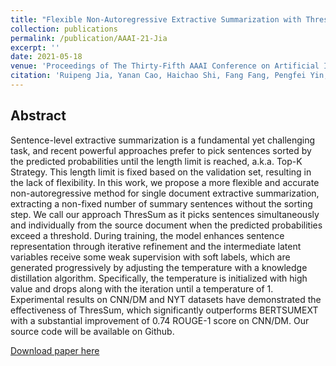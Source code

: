 ```yaml
---
title: "Flexible Non-Autoregressive Extractive Summarization with Threshold: How to Extract a Non-Fixed Number of Summary Sentences"
collection: publications
permalink: /publication/AAAI-21-Jia
excerpt: ''
date: 2021-05-18
venue: 'Proceedings of The Thirty-Fifth AAAI Conference on Artificial Intelligence (AAAI-21)'
citation: 'Ruipeng Jia, Yanan Cao, Haichao Shi, Fang Fang, Pengfei Yin, Shi Wang: Flexible Non-Autoregressive Extractive Summarization with Threshold: How to Extract a Non-Fixed Number of Summary Sentences. AAAI 2021: 13134-13142'
---
```

Abstract
--
Sentence-level extractive summarization is a fundamental yet challenging task, and recent powerful approaches prefer to pick sentences sorted by the predicted probabilities until the length limit is reached, a.k.a. Top-K Strategy. This length limit is fixed based on the validation set, resulting in the lack of flexibility. In this work, we propose a more flexible and accurate non-autoregressive method for single document extractive summarization, extracting a non-fixed number of summary sentences without the sorting step. We call our approach ThresSum as it picks sentences simultaneously and individually from the source document when the predicted probabilities exceed a threshold. During training, the model enhances sentence representation through iterative refinement and the intermediate latent variables receive some weak supervision with soft labels, which are generated progressively by adjusting the temperature with a knowledge distillation algorithm. Specifically, the temperature is initialized with high value and drops along with the iteration until a temperature of 1. Experimental results on CNN/DM and NYT datasets have demonstrated the effectiveness of ThresSum, which significantly outperforms BERTSUMEXT with a substantial improvement of 0.74 ROUGE-1 score on CNN/DM. Our source code will be available on Github.

[Download paper here](https://ojs.aaai.org/index.php/AAAI/article/view/17552/17359)

